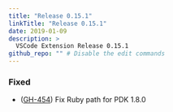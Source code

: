 ```yaml
---
title: "Release 0.15.1"
linkTitle: "Release 0.15.1"
date: 2019-01-09
description: >
  VSCode Extension Release 0.15.1
github_repo: "" # Disable the edit commands
---
```


### Fixed

- ([GH-454](https://github.com/lingua-pupuli/puppet-vscode/issues/454)) Fix Ruby path for PDK 1.8.0
